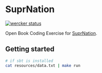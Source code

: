 # SuprNation

[![wercker status](https://app.wercker.com/status/a4df30a47866ac2d3e6cfbe775173d09/s/master "wercker status")](https://app.wercker.com/project/byKey/a4df30a47866ac2d3e6cfbe775173d09)

Open Book Coding Exercise for [SuprNation](http://suprnation.io/).

## Getting started

```sh
# if sbt is installed
cat resources/data.txt | make run
```
